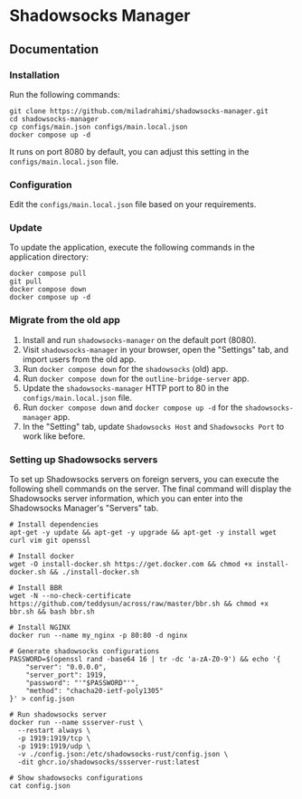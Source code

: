 # Shadowsocks Manager

## Documentation

### Installation

Run the following commands:

``` shell
git clone https://github.com/miladrahimi/shadowsocks-manager.git
cd shadowsocks-manager
cp configs/main.json configs/main.local.json
docker compose up -d
```
It runs on port 8080 by default, you can adjust this setting in the `configs/main.local.json` file.

### Configuration

Edit the `configs/main.local.json` file based on your requirements.

### Update

To update the application, execute the following commands in the application directory:

``` shell
docker compose pull
git pull
docker compose down
docker compose up -d
```

### Migrate from the old app

1. Install and run `shadowsocks-manager` on the default port (8080).
2. Visit `shadowsocks-manager` in your browser, open the "Settings" tab, and import users from the old app.
3. Run `docker compose down` for the `shadowsocks` (old) app.
4. Run `docker compose down` for the `outline-bridge-server` app.
5. Update the `shadowsocks-manager` HTTP port to 80 in the `configs/main.local.json` file.
6. Run `docker compose down` and `docker compose up -d` for the `shadowsocks-manager` app.
7. In the "Setting" tab, update `Shadowsocks Host` and `Shadowsocks Port` to work like before.

### Setting up Shadowsocks servers

To set up Shadowsocks servers on foreign servers, you can execute the following shell commands on the server.
The final command will display the Shadowsocks server information, which you can enter into the Shadowsocks Manager's "Servers" tab.

``` shell
# Install dependencies
apt-get -y update && apt-get -y upgrade && apt-get -y install wget curl vim git openssl

# Install docker
wget -O install-docker.sh https://get.docker.com && chmod +x install-docker.sh && ./install-docker.sh

# Install BBR
wget -N --no-check-certificate https://github.com/teddysun/across/raw/master/bbr.sh && chmod +x bbr.sh && bash bbr.sh

# Install NGINX
docker run --name my_nginx -p 80:80 -d nginx

# Generate shadowsocks configurations
PASSWORD=$(openssl rand -base64 16 | tr -dc 'a-zA-Z0-9') && echo '{
    "server": "0.0.0.0",
    "server_port": 1919,
    "password": "'"$PASSWORD"'",
    "method": "chacha20-ietf-poly1305"
}' > config.json

# Run shadowsocks server
docker run --name ssserver-rust \
  --restart always \
  -p 1919:1919/tcp \
  -p 1919:1919/udp \
  -v ./config.json:/etc/shadowsocks-rust/config.json \
  -dit ghcr.io/shadowsocks/ssserver-rust:latest

# Show shadowsocks configurations
cat config.json
```

